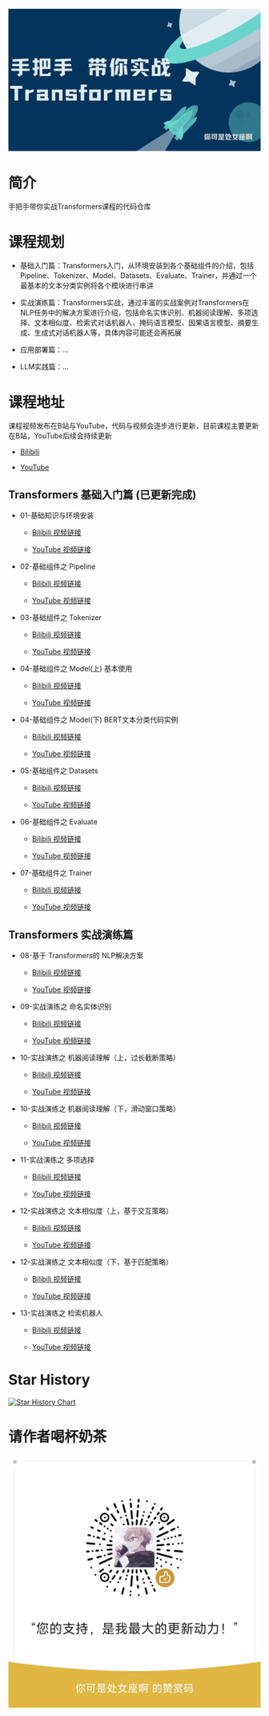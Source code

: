 ![手把手带你实战Transformers](./imgs/1.png)

# 简介

手把手带你实战Transformers课程的代码仓库

# 课程规划

- 基础入门篇：Transformers入门，从环境安装到各个基础组件的介绍，包括Pipeline、Tokenizer、Model、Datasets、Evaluate、Trainer，并通过一个最基本的文本分类实例将各个模块进行串讲

- 实战演练篇：Transformers实战，通过丰富的实战案例对Transformers在NLP任务中的解决方案进行介绍，包括命名实体识别、机器阅读理解、多项选择、文本相似度、检索式对话机器人、掩码语言模型、因果语言模型、摘要生成、生成式对话机器人等，具体内容可能还会再拓展

- 应用部署篇：...

- LLM实践篇：...


# 课程地址

课程视频发布在B站与YouTube，代码与视频会逐步进行更新，目前课程主要更新在B站，YouTube后续会持续更新

- [Bilibili](https://www.bilibili.com/video/BV1ma4y1g791)

- [YouTube](https://www.youtube.com/@lunatic-zzz)

## Transformers 基础入门篇 (已更新完成)

- 01-基础知识与环境安装

   - [Bilibili 视频链接](https://www.bilibili.com/video/BV1ma4y1g791) 
   
   - [YouTube 视频链接](https://www.youtube.com/watch?v=ddCfxkCh-O8)

- 02-基础组件之 Pipeline

   - [Bilibili 视频链接](https://www.bilibili.com/video/BV1ta4y1g7bq)

   - [YouTube 视频链接](https://www.youtube.com/watch?v=Xeu3qFTP9qY&t=7s)

- 03-基础组件之 Tokenizer

   - [Bilibili 视频链接](https://www.bilibili.com/video/BV1NX4y1177c)

   - [YouTube 视频链接](https://www.youtube.com/watch?v=G4JmQu-VWrU)

- 04-基础组件之 Model(上) 基本使用

   - [Bilibili 视频链接](https://www.bilibili.com/video/BV1KM4y1q7Js/)

   - [YouTube 视频链接](https://www.youtube.com/watch?v=xK-6VcLqa94)

- 04-基础组件之 Model(下) BERT文本分类代码实例

   - [Bilibili 视频链接](https://www.bilibili.com/video/BV18T411t7h6/)

   - [YouTube 视频链接](https://www.youtube.com/watch?v=nkwOQQDCDvc)

- 05-基础组件之 Datasets

   - [Bilibili 视频链接](https://www.bilibili.com/video/BV1Ph4y1b76w/)

   - [YouTube 视频链接](https://www.youtube.com/watch?v=LRhcUjbSOEk)

- 06-基础组件之 Evaluate

   - [Bilibili 视频链接](https://www.bilibili.com/video/BV1uk4y1W7tK/)

   - [YouTube 视频链接](https://www.youtube.com/watch?v=tpE2bleqk6A)

- 07-基础组件之 Trainer

   - [Bilibili 视频链接](https://www.bilibili.com/video/BV1KX4y1a7Jk/)

   - [YouTube 视频链接](https://www.youtube.com/watch?v=YzS-BvHeSGE)

## Transformers 实战演练篇

- 08-基于 Transformers的 NLP解决方案

   - [Bilibili 视频链接](https://www.bilibili.com/video/BV18N411C71F/)

   - [YouTube 视频链接](https://www.youtube.com/watch?v=WRBPd86T1Fc)

- 09-实战演练之 命名实体识别
   
   - [Bilibili 视频链接](https://www.bilibili.com/video/BV1gW4y197CT/)

   - [YouTube 视频链接](https://www.youtube.com/watch?v=3xQR-7sly_I)

- 10-实战演练之 机器阅读理解（上，过长截断策略）
   
   - [Bilibili 视频链接](https://www.bilibili.com/video/BV1rs4y1k7FX/)

   - [YouTube 视频链接](https://www.youtube.com/watch?v=-rzKZIpELOk)

- 10-实战演练之 机器阅读理解（下，滑动窗口策略）

   - [Bilibili 视频链接](https://www.bilibili.com/video/BV1uN411D7oy/)

   - [YouTube 视频链接](https://www.youtube.com/watch?v=oTlpbISOkaE)

- 11-实战演练之 多项选择 

   - [Bilibili 视频链接](https://www.bilibili.com/video/BV1FM4y1E77w/)

   - [YouTube 视频链接](https://www.youtube.com/watch?v=xHM1PjIihJs)

- 12-实战演练之 文本相似度（上，基于交互策略） 

   - [Bilibili 视频链接](https://www.bilibili.com/video/BV1Tm4y1J7EF/)

   - [YouTube 视频链接](https://www.youtube.com/watch?v=SElN5_LqZls)

- 12-实战演练之 文本相似度（下，基于匹配策略） 

   - [Bilibili 视频链接](https://www.bilibili.com/video/BV13P411C7UD/)

   - [YouTube 视频链接](https://www.youtube.com/watch?v=7zxNXBBDqwA)

- 13-实战演练之 检索机器人

   - [Bilibili 视频链接](https://www.bilibili.com/video/BV1Lh4y117KJ/)

   - [YouTube 视频链接](https://www.youtube.com/watch?v=gHOUoqqXb8I)

# Star History

[![Star History Chart](https://api.star-history.com/svg?repos=zyds/transformers-code&type=Date)](https://star-history.com/#zyds/transformers-code&Date)


# 请作者喝杯奶茶

![](./imgs/wx.jpg)